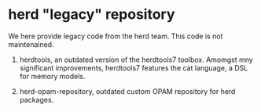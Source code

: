 # herd "legacy" repository

We here provide legacy code from the herd team. This code is not maintenained.

1. herdtools, an outdated version of the herdtools7 toolbox. Amomgst mny significant improvements, herdtools7 features the cat language, a DSL for memory models.

2. herd-opam-repository, outdated custom OPAM repository for herd packages.